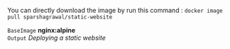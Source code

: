 You can directly download the image by run this command : `docker image pull sparshagrawal/static-website`

`BaseImage` **nginx:alpine** <br/>
`Output` *Deploying a static website* <br/>

